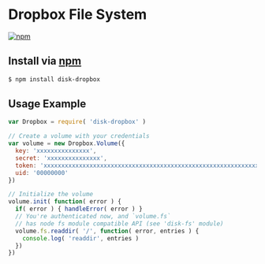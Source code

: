 # Dropbox File System

[![npm](http://img.shields.io/npm/v/disk-dropbox.svg?style=flat)](https://npmjs.org/disk-dropbox)


Install via [npm](https://npmjs.org)
------------------------------------
```sh
$ npm install disk-dropbox
```


## Usage Example

```js
var Dropbox = require( 'disk-dropbox' )

// Create a volume with your credentials
var volume = new Dropbox.Volume({
  key: 'xxxxxxxxxxxxxxx',
  secret: 'xxxxxxxxxxxxxxx',
  token: 'xxxxxxxxxxxxxxxxxxxxxxxxxxxxxxxxxxxxxxxxxxxxxxxxxxxxxxxxxxxxxxxx',
  uid: '00000000'
})

// Initialize the volume
volume.init( function( error ) {
  if( error ) { handleError( error ) }
  // You're authenticated now, and `volume.fs`
  // has node fs module compatible API (see 'disk-fs' module)
  volume.fs.readdir( '/', function( error, entries ) {
    console.log( 'readdir', entries )
  })
})
```
